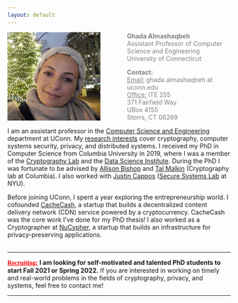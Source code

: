 ```yaml
---
layout: default
---
```


<div class="grid">
    <div class="col-1-2">
       <div class="content">
           <img style="float: left; margin-right: 60px;" src="images/ghada0.jpg" alt="myprofile" width="210" height="200"> 
       </div>
    </div>
    <div class="col-1-2">
       <div class="content">
          <span style="color:grey;font-size:14px;">
            <p><b>Ghada Almashaqbeh</b> <br/> Assistant Professor of Computer Science and Engineering <br/> University of Connecticut </p>
            <p> <b>Contact:</b> <br/> <u>Email:</u> ghada.almashaqbeh at uconn.edu <br/> <u>Office:</u> ITE 255 <br/> 371 Fairfield Way <br/> UBox 4155 <br/> Storrs, CT  06269</p>
          </span> 
       </div>
    </div>
</div>


I am an assistant professor in the [Computer Science and Engineering](https://www.cse.uconn.edu/) department at UConn. My [research interests](/research/) cover cryptography, computer systems security, privacy, and distributed systems. I received my PhD in Computer Science from Columbia University in 2019, where I was a member of the [Cryptography Lab](http://www.cs.columbia.edu/crypto) and the [Data Science Institute](https://datascience.columbia.edu/). During the PhD I was fortunate to be advised by [Allison Bishop](https://www.thecomputersciencecomedian.com) and [Tal Malkin](http://www.cs.columbia.edu/~tal) (Cryptography lab at Columbia). I also worked with [Justin Cappos](https://ssl.engineering.nyu.edu/personalpages/jcappos/) ([Secure Systems Lab](https://ssl.engineering.nyu.edu) at NYU).
 
Before joining UConn, I spent a year exploring the entrepreneurship world. I cofounded [CacheCash](https://cachecash.com), a startup that builds a decentralized content delivery network (CDN) service powered by a cryptocurrency. CacheCash was the core work I've done for my PhD thesis! I also worked as a Cryptographer at [NuCypher](https://www.nucypher.com/), a startup that builds an infrastructure for privacy-preserving applications. 
<br/>
<br/> 

---------------------------------------
**<span style="color:red;font-family: 'Comic Sans MS';"><u>Recruiting:</u></span>** **I am looking for self-motivated and talented PhD students to start Fall 2021 or Spring 2022.** If you are interested in working on timely and real-world problems in the fields of cryptography, privacy, and systems, feel free to contact me! 

---------------------------------------
